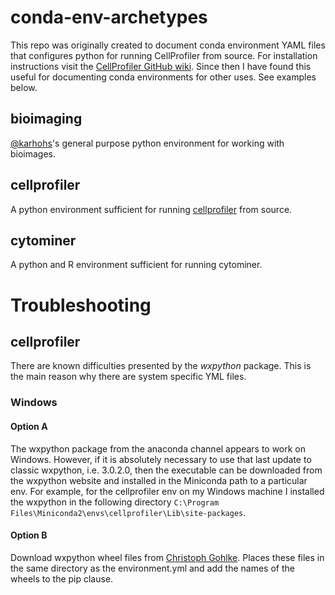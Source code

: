 # conda-env-archetypes
This repo was originally created to document conda environment YAML files that configures python for running CellProfiler from source. For installation instructions visit the [CellProfiler GitHub wiki](https://github.com/CellProfiler/CellProfiler/wiki/Conda-Installation). Since then I have found this useful for documenting conda environments for other uses. See examples below.

## bioimaging
[@karhohs](https://github.com/karhohs)'s general purpose python environment for working with bioimages.

## cellprofiler
A python environment sufficient for running [cellprofiler](https://github.com/CellProfiler/CellProfiler) from source.

## cytominer
A python and R environment sufficient for running cytominer.

# Troubleshooting

## cellprofiler
There are known difficulties presented by the *wxpython* package. This is the main reason why there are system specific YML files.

### Windows

#### Option A
The wxpython package from the anaconda channel appears to work on Windows. However, if it is absolutely necessary to use that last update to classic wxpython, i.e. 3.0.2.0, then the executable can be downloaded from the wxpython website and installed in the Miniconda path to a particular env. For example, for the cellprofiler env on my Windows machine I installed the wxpython in the following directory `C:\Program Files\Miniconda2\envs\cellprofiler\Lib\site-packages`.

#### Option B
Download wxpython wheel files from [Christoph Gohlke](http://www.lfd.uci.edu/~gohlke/pythonlibs/). Places these files in the same directory as the environment.yml and add the names of the wheels to the pip clause.
